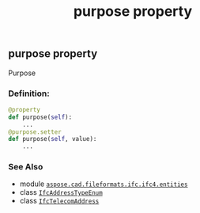 ﻿---
title: purpose property
second_title: Aspose.CAD for Python via .NET API References
description: 
type: docs
weight: 60
url: /aspose.cad.fileformats.ifc.ifc4.entities/ifctelecomaddress/purpose/
is_root: false
---

## purpose property


Purpose
### Definition:
```python
@property
def purpose(self):
    ...
@purpose.setter
def purpose(self, value):
    ...
```

### See Also
* module [`aspose.cad.fileformats.ifc.ifc4.entities`](../../)
* class [`IfcAddressTypeEnum`](/cad/python-net/aspose.cad.fileformats.ifc.ifc4.types/ifcaddresstypeenum)
* class [`IfcTelecomAddress`](/cad/python-net/aspose.cad.fileformats.ifc.ifc4.entities/ifctelecomaddress)
